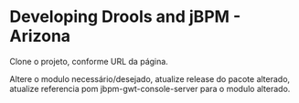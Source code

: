Developing Drools and jBPM - Arizona
====================================

Clone o projeto, conforme URL da página.

Altere o modulo necessário/desejado, atualize release do pacote alterado, atualize referencia pom jbpm-gwt-console-server
para o modulo alterado.



